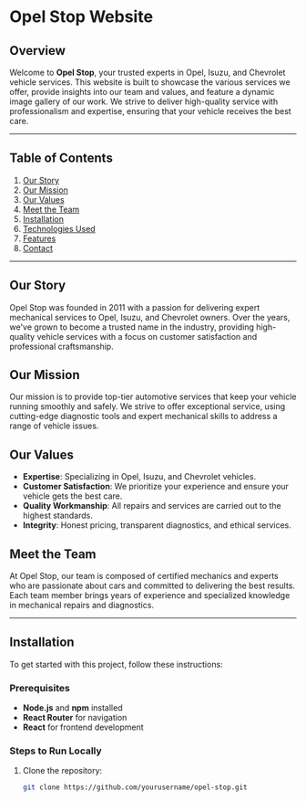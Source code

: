# Opel Stop Website

## Overview

Welcome to **Opel Stop**, your trusted experts in Opel, Isuzu, and Chevrolet vehicle services. This website is built to showcase the various services we offer, provide insights into our team and values, and feature a dynamic image gallery of our work. We strive to deliver high-quality service with professionalism and expertise, ensuring that your vehicle receives the best care.

---

## Table of Contents
1. [Our Story](#our-story)
2. [Our Mission](#our-mission)
3. [Our Values](#our-values)
4. [Meet the Team](#meet-the-team)
5. [Installation](#installation)
6. [Technologies Used](#technologies-used)
7. [Features](#features)
8. [Contact](#contact)

---

## Our Story
Opel Stop was founded in 2011 with a passion for delivering expert mechanical services to Opel, Isuzu, and Chevrolet owners. Over the years, we've grown to become a trusted name in the industry, providing high-quality vehicle services with a focus on customer satisfaction and professional craftsmanship.

## Our Mission
Our mission is to provide top-tier automotive services that keep your vehicle running smoothly and safely. We strive to offer exceptional service, using cutting-edge diagnostic tools and expert mechanical skills to address a range of vehicle issues.

## Our Values
- **Expertise**: Specializing in Opel, Isuzu, and Chevrolet vehicles.
- **Customer Satisfaction**: We prioritize your experience and ensure your vehicle gets the best care.
- **Quality Workmanship**: All repairs and services are carried out to the highest standards.
- **Integrity**: Honest pricing, transparent diagnostics, and ethical services.

## Meet the Team
At Opel Stop, our team is composed of certified mechanics and experts who are passionate about cars and committed to delivering the best results. Each team member brings years of experience and specialized knowledge in mechanical repairs and diagnostics.

---

## Installation

To get started with this project, follow these instructions:

### Prerequisites
- **Node.js** and **npm** installed
- **React Router** for navigation
- **React** for frontend development

### Steps to Run Locally
1. Clone the repository:
   ```bash
   git clone https://github.com/yourusername/opel-stop.git
